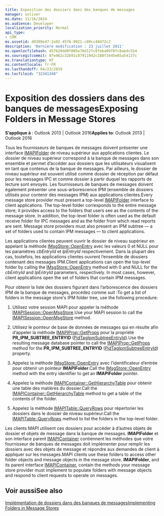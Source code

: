 ```yaml
---
title: Exposition des dossiers dans des banques de messages
manager: soliver
ms.date: 11/16/2014
ms.audience: Developer
localization_priority: Normal
api_type:
- COM
ms.assetid: d9309e47-2a92-4576-9921-c89cc48472c2
description: 'Dernière modification : 23 juillet 2011'
ms.openlocfilehash: 457620dd0f805e78d12fc8feba09f8fc8aedc554
ms.sourcegitcommit: 8fe462c32b91c87911942c188f3445e85a54137c
ms.translationtype: HT
ms.contentlocale: fr-FR
ms.lasthandoff: 04/23/2019
ms.locfileid: "32341348"
---
```

# <a name="exposing-folders-in-message-stores"></a><span data-ttu-id="79d8c-103">Exposition des dossiers dans des banques de messages</span><span class="sxs-lookup"><span data-stu-id="79d8c-103">Exposing Folders in Message Stores</span></span>

  
  
<span data-ttu-id="79d8c-104">**S’applique à** : Outlook 2013 | Outlook 2016</span><span class="sxs-lookup"><span data-stu-id="79d8c-104">**Applies to**: Outlook 2013 | Outlook 2016</span></span> 
  
<span data-ttu-id="79d8c-p101">Tous les fournisseurs de banques de messages doivent présenter une interface [IMAPIFolder](imapifolderimapicontainer.md) de niveau supérieur aux applications clientes. Le dossier de niveau supérieur correspond à la banque de messages dans son ensemble et permet d’accéder aux dossiers que les utilisateurs visualisent en tant que contenus de la banque de messages. Par ailleurs, le dossier de niveau supérieur est souvent utilisé comme dossier de réception par défaut pour les messages IPC et comme dossier à partir duquel les rapports de lecture sont envoyés. Les fournisseurs de banques de messages doivent également présenter une sous-arborescence IPM (ensemble de dossiers utilisés pour contenir des messages IPM) aux applications clientes.</span><span class="sxs-lookup"><span data-stu-id="79d8c-p101">Every message store provider must present a top-level [IMAPIFolder](imapifolderimapicontainer.md) interface to client applications. The top-level folder corresponds to the entire message store; it provides access to the folders that users see as the contents of the message store. In addition, the top-level folder is often used as the default receive folder for IPC messages and as the folder from which read reports are sent. Message store providers must also present an IPM subtree — a set of folders used to contain IPM messages — to client applications.</span></span> 
  
<span data-ttu-id="79d8c-p102">Les applications clientes peuvent ouvrir le dossier de niveau supérieur en appelant la méthode [IMsgStore::OpenEntry](imsgstore-openentry.md) avec les valeurs 0 et NULL pour les paramètres _cbEntryId_ et _lpEntryId_ respectivement. Dans la plupart des cas, toutefois, les applications clientes ouvrent l’ensemble de dossiers contenant des messages IPM.</span><span class="sxs-lookup"><span data-stu-id="79d8c-p102">Client applications can open the top-level folder by calling the [IMsgStore::OpenEntry](imsgstore-openentry.md) method with 0 and NULL for the  _cbEntryId_ and  _lpEntryId_ parameters, respectively. In most cases, however, client applications open the set of folders that contain IPM messages.</span></span> 
  
<span data-ttu-id="79d8c-111">Pour obtenir la liste des dossiers figurant dans l’arborescence des dossiers IPM de la banque de messages, procédez comme suit :</span><span class="sxs-lookup"><span data-stu-id="79d8c-111">To get a list of folders in the message store's IPM folder tree, use the following procedure:</span></span>
  
1. <span data-ttu-id="79d8c-112">Utilisez votre session MAPI pour appeler la méthode [IMAPISession::OpenMsgStore](imapisession-openmsgstore.md).</span><span class="sxs-lookup"><span data-stu-id="79d8c-112">Use your MAPI session to call the [IMAPISession::OpenMsgStore](imapisession-openmsgstore.md) method.</span></span> 
    
2. <span data-ttu-id="79d8c-113">Utilisez le pointeur de base de données de messages qui en résulte afin d’appeler la méthode [IMAPIProp::GetProps](imapiprop-getprops.md) pour la propriété **PR_IPM_SUBTREE_ENTRYID** ([PidTagIpmSubtreeEntryId](pidtagipmsubtreeentryid-canonical-property.md)).</span><span class="sxs-lookup"><span data-stu-id="79d8c-113">Use the resulting message database pointer to call the [IMAPIProp::GetProps](imapiprop-getprops.md) method for the **PR_IPM_SUBTREE_ENTRYID** ([PidTagIpmSubtreeEntryId](pidtagipmsubtreeentryid-canonical-property.md)) property.</span></span>
    
3. <span data-ttu-id="79d8c-114">Appelez la méthode [IMsgStore::OpenEntry](imsgstore-openentry.md) avec l’identificateur d’entrée pour obtenir un pointeur **IMAPIFolder**.</span><span class="sxs-lookup"><span data-stu-id="79d8c-114">Call the [IMsgStore::OpenEntry](imsgstore-openentry.md) method with the entry identifier to get an **IMAPIFolder** pointer.</span></span> 
    
4. <span data-ttu-id="79d8c-115">Appelez la méthode [IMAPIContainer::GetHierarchyTable](imapicontainer-gethierarchytable.md) pour obtenir une table des matières du dossier.</span><span class="sxs-lookup"><span data-stu-id="79d8c-115">Call the [IMAPIContainer::GetHierarchyTable](imapicontainer-gethierarchytable.md) method to get a table of the contents of the folder.</span></span> 
    
5. <span data-ttu-id="79d8c-116">Appelez la méthode [IMAPITable::QueryRows](imapitable-queryrows.md) pour répertorier les dossiers dans le dossier de niveau supérieur.</span><span class="sxs-lookup"><span data-stu-id="79d8c-116">Call the [IMAPITable::QueryRows](imapitable-queryrows.md) method to list the folders in the top-level folder.</span></span> 
    
<span data-ttu-id="79d8c-p103">Les clients MAPI utilisent ces dossiers pour accéder à d’autres objets de dossier et objets de message dans la banque de messages. **IMAPIFolder** et son interface parent [IMAPIContainer](imapicontainerimapiprop.md) contiennent les méthodes que votre fournisseur de banques de messages doit implémenter pour remplir les dossiers avec des objets de message et répondre aux demandes de client à appliquer sur les messages.</span><span class="sxs-lookup"><span data-stu-id="79d8c-p103">MAPI clients use these folders to access other folder objects and message objects in the message store. **IMAPIFolder**, and its parent interface [IMAPIContainer](imapicontainerimapiprop.md), contain the methods your message store provider must implement to populate folders with message objects and respond to client requests to operate on messages.</span></span>
  
## <a name="see-also"></a><span data-ttu-id="79d8c-119">Voir aussi</span><span class="sxs-lookup"><span data-stu-id="79d8c-119">See also</span></span>



[<span data-ttu-id="79d8c-120">Implémentation de dossiers dans des banques de messages</span><span class="sxs-lookup"><span data-stu-id="79d8c-120">Implementing Folders in Message Stores</span></span>](implementing-folders-in-message-stores.md)

